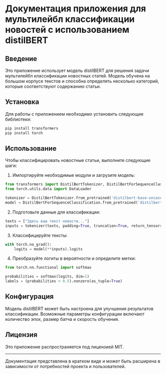 # Документация приложения для мультилейбл классификации новостей с использованием distilBERT

## Введение

Это приложение использует модель distilBERT для решения задачи мультилейбл классификации новостных статей. Модель обучена на большом корпусе текстов и способна определять несколько категорий, которые соответствуют содержанию статьи.

## Установка

Для работы с приложением необходимо установить следующие библиотеки:

```bash
pip install transformers
pip install torch
```

## Использование

Чтобы классифицировать новостные статьи, выполните следующие шаги:

1. Импортируйте необходимые модули и загрузите модель:

```python
from transformers import DistilBertTokenizer, DistilBertForSequenceClassification
from torch.utils.data import DataLoader

tokenizer = DistilBertTokenizer.from_pretrained('distilbert-base-uncased')
model = DistilBertForSequenceClassification.from_pretrained('distilbert-base-uncased')
```

2. Подготовьте данные для классификации:

```python
texts = ["Здесь ваш текст новости..."]
inputs = tokenizer(texts, padding=True, truncation=True, return_tensors="pt")
```

3. Классифицируйте тексты:

```python
with torch.no_grad():
    logits = model(**inputs).logits
```

4. Преобразуйте логиты в вероятности и определите метки:

```python
from torch.nn.functional import softmax

probabilities = softmax(logits, dim=1)
labels = (probabilities > 0.5).nonzero(as_tuple=True)
```

## Конфигурация

Модель distilBERT может быть настроена для улучшения результатов классификации. Возможные параметры конфигурации включают количество эпох, размер батча и скорость обучения.

## Лицензия

Это приложение распространяется под лицензией MIT.

---

Документация представлена в кратком виде и может быть расширена в зависимости от потребностей проекта и пользователей.

